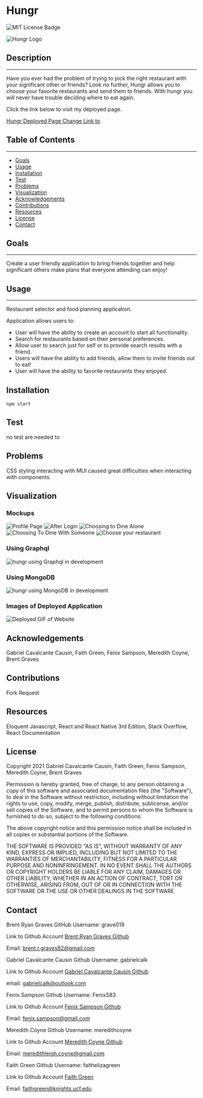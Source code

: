 # Hungr

  ![MIT License Badge](https://img.shields.io/badge/License-MIT-yellow.svg)

![Hungr Logo](assets/images/hungr.jpg)
  ## Description
------
  Have you ever had the problem of trying to pick the right restaurant with your significant other or friends? Look no further, Hungr allows you to choose your favorite restaurants and send them to friends. With hungr you will never have trouble deciding where to eat again.
  
  Click the link below to visit my deployed page.

  [Hungr Deployed Page Change Link to ](https://github.com/gabrielcalk/hungr)

  ## Table of Contents
  -------------
  * [Goals](#goals)
  * [Usage](#usage) 
  * [Installation](#installation)  
  * [Test](#test)
  * [Problems](#problems)
  * [Visualization](#visualization)
  * [Acknowledgements](#acknowledgements)
  * [Contributions](#contributions)
  * [Resources](#resources)
  * [License](#license) 
  * [Contact](#contact) 
  
  ## Goals
------
Create a user friendly application to bring friends together and help significant others make plans that everyone attending can enjoy!
  ## Usage
-----
  Restaurant selector and food planning application.

  Application allows users to:
  * User will have the ability to create an account to start all functionality.
  * Search for restaurants based on their personal preferences.
  * Allow user to search just for self or to provide search results with a friend.
  * Users will have the ability to add friends, allow them to invite friends out to eat!
  * User will have the ability to favorite restaurants they enjoyed.

  ## Installation
  
  `npm start`

  ## Test

  no test are needed to 

  ## Problems

  CSS styling interacting with MUI caused great difficulties when interacting with components.

  ## Visualization

  ### Mockups
  ![Profile Page](assets/images/Profile%20page.png)
  ![After Login](assets/images/AfterLogin.png)
  ![Choosing to Dine Alone](assets/images/soloquestions.png)
  ![Choosing To Dine With Someone](assets/images/friendquestions.png)
  ![Choose your restaurant](assets/images/restaurant%20swipe.png)

  ### Using Graphql
  ![hungr using Graphql in development](assets/images/hungrGraphql.png)

  ### Using MongoDB
  ![hungr using MongoDB in development](assets/images/hungrMongo.png)

  ### Images of Deployed Application
  ![Deployed GIF of Website](assets/images/hungr.gif)
  ## Acknowledgements

  Gabriel Cavalcante Causin, Faith Green, Fenix Sampson, Meredith Coyne, Brent Graves

  ## Contributions

  Fork Request

  ## Resources
 
  Eloquent Javascript, React and React Native 3rd Edition, Stack Overflow, React Documentation

  ## License

  Copyright 2021 Gabriel Cavalcante Causin, Faith Green, Fenix Sampson, Meredith Coyne, Brent Graves

  Permission is hereby granted, free of charge, to any person obtaining a copy of this software and associated documentation files (the "Software"), to deal in the Software without restriction, including without limitation the rights to use, copy, modify, merge, publish, distribute, sublicense, and/or sell copies of the Software, and to permit persons to whom the Software is furnished to do so, subject to the following conditions:
  
  The above copyright notice and this permission notice shall be included in all copies or substantial portions of the Software.
  
  THE SOFTWARE IS PROVIDED "AS IS", WITHOUT WARRANTY OF ANY KIND, EXPRESS OR IMPLIED, INCLUDING BUT NOT LIMITED TO THE WARRANTIES OF MERCHANTABILITY, FITNESS FOR A PARTICULAR PURPOSE AND NONINFRINGEMENT. IN NO EVENT SHALL THE AUTHORS OR COPYRIGHT HOLDERS BE LIABLE FOR ANY CLAIM, DAMAGES OR OTHER LIABILITY, WHETHER IN AN ACTION OF CONTRACT, TORT OR OTHERWISE, ARISING FROM, OUT OF OR IN CONNECTION WITH THE SOFTWARE OR THE USE OR OTHER DEALINGS IN THE SOFTWARE.

  ## Contact
  
  Brent Ryan Graves GitHub Username: grave019  
 
  Link to Github Account [Brent Ryan Graves Github](https://github.com/grave019)

  Email: brent.r.graves82@gmail.com

  Gabriel Cavalcante Causin Github Username: gabrielcalk

  Link to Github Account [Gabriel Cavalcante Causin Github](https://github.com/gabrielcalk)

  email: gabrielcalk@outlook.com

  Fenix Sampson Github Username: FenixS83

  Link to Github Account [Fenix Sampson Github](https://github.com/FenixS83)

Email: fenix.sampson@gmail.com

Meredith Coyne Github Username: meredithcoyne

Link to Github Account [Meredith Coyne Github](https://github.com/meredithcoyne)

Email: meredithleigh.coyne@gmail.com

Faith Green Github Username: faithelizagreen

Link to Github Account [Faith Green](https://github.com/faithelizagreen)

Email: faithgreen@knights.ucf.edu